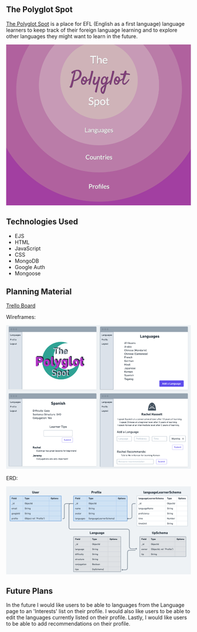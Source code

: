 ## The Polyglot Spot

<a href="https://the-polyglot-spot.fly.dev/">The Polyglot Spot</a> is a place for EFL (English as a first language) language learners to keep track of their foreign language learning and to explore other languages they might want to learn in the future. 

![Polyglot Spot homepage](./assets/home-page.png)

## Technologies Used

- EJS
- HTML
- JavaScript
- CSS
- MongoDB
- Google Auth
- Mongoose

## Planning Material

<a href="https://trello.com/b/rxsjamUm/polyglot-spot-board">Trello Board</a>

Wireframes:

![Polyglot Spot wireframes](./assets/wireframes.png)

ERD:

![Polyglot Spot ERD](./assets/erd.png)

## Future Plans

In the future I would like users to be able to languages from the Language page to an 'Interests' list on their profile. I would also like users to be able to edit the languages currently listed on their profile. Lastly, I would like users to be able to add recommendations on their profile.